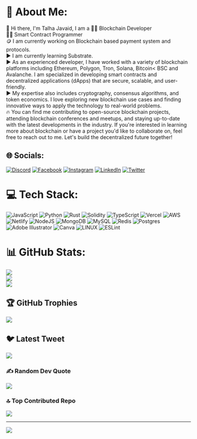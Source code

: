 # 💫 About Me:

:slightly_smiling_face: Hi there, I'm Talha Javaid, I am a
👨‍💻 Blockchain Developer <br>
👨‍🏫 Smart Contract Programmer <br>
🪙 I am currently working on Blockchain based payment system and protocols.<br> ▶️ I am currently learning Substrate.<br>
▶️ As an experienced developer, I have worked with a variety of blockchain platforms including Ethereum, Polygon, Tron, Solana, Bitcoin< BSC and Avalanche. I am specialized in developing smart contracts and decentralized applications (dApps) that are secure, scalable, and user-friendly.<br>
▶️ My expertise also includes cryptography, consensus algorithms, and token economics. I love exploring new blockchain use cases and finding innovative ways to apply the technology to real-world problems.<br>
🔥 You can find me contributing to open-source blockchain projects, attending blockchain conferences and meetups, and staying up-to-date with the latest developments in the industry. If you're interested in learning more about blockchain or have a project you'd like to collaborate on, feel free to reach out to me. Let's build the decentralized future together!<br>

## 🌐 Socials:
[![Discord](https://img.shields.io/badge/Discord-%237289DA.svg?logo=discord&logoColor=white)](https://discord.gg/KeskeM2b) [![Facebook](https://img.shields.io/badge/Facebook-%231877F2.svg?logo=Facebook&logoColor=white)](https://facebook.com/iamtalhajavaidmalik) [![Instagram](https://img.shields.io/badge/Instagram-%23E4405F.svg?logo=Instagram&logoColor=white)](https://instagram.com/imtjmalik) [![LinkedIn](https://img.shields.io/badge/LinkedIn-%230077B5.svg?logo=linkedin&logoColor=white)](https://linkedin.com/in/talhajavaidmalik) [![Twitter](https://img.shields.io/badge/Twitter-%231DA1F2.svg?logo=Twitter&logoColor=white)](https://twitter.com/imtalhajavaid) 

# 💻 Tech Stack:
![JavaScript](https://img.shields.io/badge/javascript-%23323330.svg?style=for-the-badge&logo=javascript&logoColor=%23F7DF1E) ![Python](https://img.shields.io/badge/python-3670A0?style=for-the-badge&logo=python&logoColor=ffdd54) ![Rust](https://img.shields.io/badge/rust-%23000000.svg?style=for-the-badge&logo=rust&logoColor=white) ![Solidity](https://img.shields.io/badge/Solidity-%23363636.svg?style=for-the-badge&logo=solidity&logoColor=white) ![TypeScript](https://img.shields.io/badge/typescript-%23007ACC.svg?style=for-the-badge&logo=typescript&logoColor=white) ![Vercel](https://img.shields.io/badge/vercel-%23000000.svg?style=for-the-badge&logo=vercel&logoColor=white) ![AWS](https://img.shields.io/badge/AWS-%23FF9900.svg?style=for-the-badge&logo=amazon-aws&logoColor=white) ![Netlify](https://img.shields.io/badge/netlify-%23000000.svg?style=for-the-badge&logo=netlify&logoColor=#00C7B7) ![NodeJS](https://img.shields.io/badge/node.js-6DA55F?style=for-the-badge&logo=node.js&logoColor=white) ![MongoDB](https://img.shields.io/badge/MongoDB-%234ea94b.svg?style=for-the-badge&logo=mongodb&logoColor=white) ![MySQL](https://img.shields.io/badge/mysql-%2300f.svg?style=for-the-badge&logo=mysql&logoColor=white) ![Redis](https://img.shields.io/badge/redis-%23DD0031.svg?style=for-the-badge&logo=redis&logoColor=white) ![Postgres](https://img.shields.io/badge/postgres-%23316192.svg?style=for-the-badge&logo=postgresql&logoColor=white) ![Adobe Illustrator](https://img.shields.io/badge/adobeillustrator-%23FF9A00.svg?style=for-the-badge&logo=adobeillustrator&logoColor=white) ![Canva](https://img.shields.io/badge/Canva-%2300C4CC.svg?style=for-the-badge&logo=Canva&logoColor=white) ![LINUX](https://img.shields.io/badge/Linux-FCC624?style=for-the-badge&logo=linux&logoColor=black) ![ESLint](https://img.shields.io/badge/ESLint-4B3263?style=for-the-badge&logo=eslint&logoColor=white)
# 📊 GitHub Stats:
![](https://github-readme-stats.vercel.app/api?username=Talha-Javaid&theme=gruvbox&hide_border=false&include_all_commits=true&count_private=true)<br/>
![](https://github-readme-streak-stats.herokuapp.com/?user=Talha-Javaid&theme=gruvbox&hide_border=false)<br/>
![](https://github-readme-stats.vercel.app/api/top-langs/?username=Talha-Javaid&theme=gruvbox&hide_border=false&include_all_commits=true&count_private=true&layout=compact)

## 🏆 GitHub Trophies
![](https://github-profile-trophy.vercel.app/?username=Talha-Javaid&theme=gruvbox&no-frame=false&no-bg=false&margin-w=4)

## 🐦 Latest Tweet
[![](https://gtce.itsvg.in/api?username=imtalhajavaid)](https://github.com/VishwaGauravIn/github-twitter-card-embed)

### ✍️ Random Dev Quote
![](https://quotes-github-readme.vercel.app/api?type=horizontal&theme=radical)

### 🔝 Top Contributed Repo
![](https://github-contributor-stats.vercel.app/api?username=Talha-Javaid&limit=5&theme=gruvbox&combine_all_yearly_contributions=true)

---
[![](https://visitcount.itsvg.in/api?id=Talha-Javaid&icon=2&color=0)](https://visitcount.itsvg.in)

<!-- Proudly created with GPRM ( https://gprm.itsvg.in ) -->
